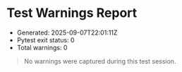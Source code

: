# Test Warnings Report

- Generated: 2025-09-07T22:01:11Z
- Pytest exit status: 0
- Total warnings: 0

> No warnings were captured during this test session.
